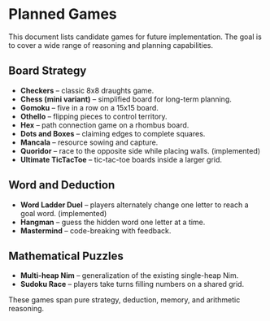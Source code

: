 # Planned Games

This document lists candidate games for future implementation. The goal is to cover a wide range of reasoning and planning capabilities.

## Board Strategy
- **Checkers** – classic 8x8 draughts game.
- **Chess (mini variant)** – simplified board for long-term planning.
- **Gomoku** – five in a row on a 15x15 board.
- **Othello** – flipping pieces to control territory.
- **Hex** – path connection game on a rhombus board.
- **Dots and Boxes** – claiming edges to complete squares.
- **Mancala** – resource sowing and capture.
- **Quoridor** – race to the opposite side while placing walls. (implemented)
- **Ultimate TicTacToe** – tic-tac-toe boards inside a larger grid.

## Word and Deduction
- **Word Ladder Duel** – players alternately change one letter to reach a goal word. (implemented)
- **Hangman** – guess the hidden word one letter at a time.
- **Mastermind** – code-breaking with feedback.

## Mathematical Puzzles
- **Multi-heap Nim** – generalization of the existing single-heap Nim.
- **Sudoku Race** – players take turns filling numbers on a shared grid.

These games span pure strategy, deduction, memory, and arithmetic reasoning.
